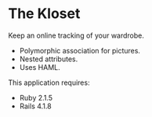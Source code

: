The Kloset
================

Keep an online tracking of your wardrobe.

- Polymorphic association for pictures.
- Nested attributes. 
- Uses HAML. 

This application requires:

- Ruby 2.1.5
- Rails 4.1.8

